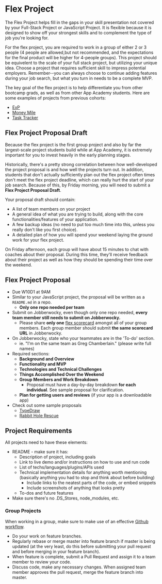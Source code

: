 # Flex Project

The Flex Project helps fill in the gaps in your skill presentation not covered by your Full-Stack Project or JavaScript Project. It is flexible because it is designed to show off your strongest skills and to complement the type of job you're looking for.

For the flex project, you are required to work in a group of either 2 or 3 people (4 people are allowed,but not recommended, and the expectations for the final product will be higher for 4-people groups). This project should be equivelent to the scale of your full stack project, but utilizing your unique idea. Choose a project that requires sufficient skill to impress potential employers. Remember--you can always choose to continue adding features during your job search, but what you turn in needs to be a complete MVP.

The key goal of the flex project is to help differentiate you from other bootcamp grads, as well as from other App Academy students. Here are some examples of projects from previous cohorts:

* [ExP](http://experience-premier.herokuapp.com/#/)
* [Money Mile](http://moneymile.herokuapp.com/#/)
* [Task Tracker](https://tasktracker-app.herokuapp.com/#/)

## Flex Project Proposal Draft

Because the flex project is the first group project and also by far the largest-scale project students build while at App Academy, it is extremely important for you to invest heavily in the early planning stages.

Historically, there's a pretty strong correlation between how well-developed the project proposal is and how well the projects turn out. In addition, students that don't actually sufficiently plan out the flex project often times don't meet the flex project deadline, which can really hurt the start of your job search. Because of this, by Friday morning, you will need to submit a **Flex Project Proposal Draft**.

Your proposal draft should contain:

* A list of team members on your project
* A general idea of what you are trying to build, along with the core functionalities/features of your application.
* A few backup ideas (no need to put too much time into this, unless you really don't like you first choice).
* A detailed plan of how you will spend your weekend laying the ground work for your flex project.

On Friday afternoon, each group will have about 15 minutes to chat with coaches about their proposal. During this time, they'll receive feedback about their project as well as how they should be spending their time over the weekend.

## Flex Project Proposal

* Due W10D1 at 9AM
* Similar to your JavaScript project, the proposal will be written as a `README.md` in a repo.
  * **Only one repo needed per team**
* Submit on Jobberwocky, even though only one repo needed, **every team member still needs to submit on Jobberwocky.**
  * Please share **only one** [flex scorecard](https://docs.google.com/spreadsheets/d/18tWMvVYWXgPqz0g7MwKQ3EGWKczxQaeTuISgfo34PqM/edit?usp=sharing) amongst all of your group members. Each group member should submit **the same scorecard URL** in Jobberwocky.
* On Jobberwocky, state who your teammates are in the 'To-do' section.
  * ie. "I'm on the same team as Greg Chamberlain." (please write full names)
* Required sections:
  * **Background and Overview**
  * **Functionality and MVP**
  * **Technologies and Technical Challenges**
  * **Things Accomplished Over the Weekend**
  * **Group Members and Work Breakdown**
    * Proposal must have a day-by-day breakdown **for each individual**. See sample proposal for clarification.
  * **Plan for getting users and reviews** (if your app is a downloadable app)
* Check out some sample proposals
  * [TypeDraw](https://github.com/znrm/typedraw)
  * [Rabbit Hole Rescue](https://github.com/Kyle01/rabbit_hole_rescue/blob/master/misc_docs/README.md)

## Project Requirements

All projects need to have these elements:

* README - make sure it has:
  * Description of project, including goals
  * Link to live demo and/or instructions on how to use and run code
  * List of techs/languages/plugins/APIs used
  * Technical implementation details for anything worth mentioning (basically anything you had to stop and think about before building)
    * Include links to the neatest parts of the code, or embed snippets
    * Include screenshots of anything that looks pretty
  * To-dos and future features
* Make sure there's no .DS_Stores, node_modules, etc.

### Group Projects

When working in a group, make sure to make use of an effective [Github workflow](https://www.atlassian.com/git/tutorials/syncing).

* Do your work on feature branches.
* Regularly rebase or merge master into feature branch if master is being updated (at the very least, do this before submitting your pull request and before merging in your feature branch).
* When feature is complete, submit a Pull Request and assign it to a team member to review your code.
* Discuss code, make any necessary changes. When assigned team member approves the pull request, merge the feature branch into master.
